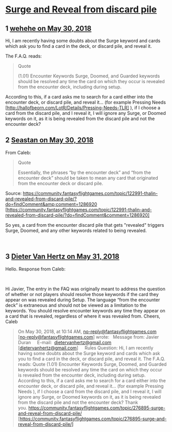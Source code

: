 # [Surge and Reveal from discard pile](https://community.fantasyflightgames.com/topic/276895-surge-and-reveal-from-discard-pile/)

## 1 [wehehe on May 30, 2018](https://community.fantasyflightgames.com/topic/276895-surge-and-reveal-from-discard-pile/?do=findComment&comment=3354227)

Hi, I am recently having some doubts about the Surge keyword and cards which ask you to find a card in the deck, or discard pile, and reveal it.

The F.A.Q. reads:

> Quote
> 
> (1.01) Encounter Keywords
> Surge, Doomed, and Guarded keywords should be resolved any time the card on which they occur is revealed from the encounter deck, including during setup.

According to this, if a card asks me to search for a card either into the encounter deck, or discard pile, and reveal it... (for example Pressing Needs [http://hallofbeorn.com/LotR/Details/Pressing-Needs-TLR] ), if I choose a card from the discard pile, and I reveal it, I will ignore any Surge, or Doomed keywords on it, as it is being revealed from the discard pile and not the encounter deck?

## 2 [Seastan on May 30, 2018](https://community.fantasyflightgames.com/topic/276895-surge-and-reveal-from-discard-pile/?do=findComment&comment=3354501)

From Caleb:

> Quote
> 
> Essentially, the phrases “by the encounter deck” and “from the encounter deck” should be taken to mean any card that originated from the encounter deck or discard pile.

Source: https://community.fantasyflightgames.com/topic/122991-thalin-and-revealed-from-discard-pile/?do=findComment&amp;comment=1286920 [https://community.fantasyflightgames.com/topic/122991-thalin-and-revealed-from-discard-pile/?do=findComment&comment=1286920]

So yes, a card from the encounter discard pile that gets "revealed" triggers Surge, Doomed, and any other keywords related to being revealed.

 

## 3 [Dieter Van Hertz on May 31, 2018](https://community.fantasyflightgames.com/topic/276895-surge-and-reveal-from-discard-pile/?do=findComment&comment=3354928)

Hello. Response from Caleb:

 

Hi Javier,
The entry in the FAQ was originally meant to address the question of whether or not players should resolve those keywords if the card they appear on was revealed during Setup. The language “from the encounter deck” is extraneous and should not be viewed as a limitation to the keywords. You should resolve encounter keywords any time they appear on a card that is revealed, regardless of where it was revealed from.
Cheers,
Caleb

> On May 30, 2018, at 10:14 AM, no-reply@fantasyflightgames.com [no-reply@fantasyflightgames.com] wrote:
> 
> Message from:
> Javier Duran
> 
> 
> E-mail:
> dietervanhertz@gmail.com [dietervanhertz@gmail.com]
> 
> 
> Rules Question:
> Hi, I am recently having some doubts about the Surge keyword and cards which ask you to find a card in the deck, or discard pile, and reveal it. The F.A.Q. reads: Quote (1.01) Encounter Keywords Surge, Doomed, and Guarded keywords should be resolved any time the card on which they occur is revealed from the encounter deck, including during setup. According to this, if a card asks me to search for a card either into the encounter deck, or discard pile, and reveal it... (for example Pressing Needs ), if I choose a card from the discard pile, and I reveal it, I will ignore any Surge, or Doomed keywords on it, as it is being revealed from the discard pile and not the encounter deck? Thank you. https://community.fantasyflightgames.com/topic/276895-surge-and-reveal-from-discard-pile/ [https://community.fantasyflightgames.com/topic/276895-surge-and-reveal-from-discard-pile/]
 


